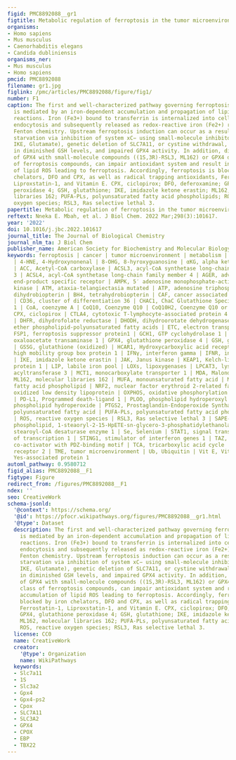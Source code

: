 ```yaml
---
figid: PMC8892088__gr1
figtitle: Metabolic regulation of ferroptosis in the tumor microenvironment
organisms:
- Homo sapiens
- Mus musculus
- Caenorhabditis elegans
- Candida dubliniensis
organisms_ner:
- Mus musculus
- Homo sapiens
pmcid: PMC8892088
filename: gr1.jpg
figlink: /pmc/articles/PMC8892088/figure/fig1/
number: F1
caption: The first and well-characterized pathway governing ferroptosis. Ferroptosis
  is mediated by an iron-dependent accumulation and propagation of lipid peroxidation
  reactions. Iron (Fe3+) bound to transferrin is internalized into cells via receptor-mediated
  endocytosis and subsequently released as redox-reactive iron (Fe2+) required for
  Fenton chemistry. Upstream ferroptosis induction can occur as a result of cysteine
  starvation via inhibition of system xC− using small-molecule inhibitors (Erastin,
  IKE, Glutamate), genetic deletion of SLC7A11, or cystine withdrawal, which result
  in diminished GSH levels, and impaired GPX4 activity. In addition, direct inhibition
  of GPX4 with small-molecule compounds ((1S,3R)-RSL3, ML162) or GPX4 depleting class
  of ferroptosis compounds, can impair antioxidant system and result in the accumulation
  of lipid ROS leading to ferroptosis. Accordingly, ferroptosis is blocked by iron
  chelators, DFO and CPX, as well as radical trapping antioxidants, Ferrostatin-1,
  Liproxstatin-1, and Vitamin E. CPX, ciclopirox; DFO, deferoxamine; GPX4, glutathione
  peroxidase 4; GSH, glutathione; IKE, imidazole ketone erastin; ML162, molecular
  libraries 162; PUFA-PLs, polyunsaturated fatty acid phospholipids; ROS, reactive
  oxygen species; RSL3, Ras selective lethal 3.
papertitle: Metabolic regulation of ferroptosis in the tumor microenvironment.
reftext: Nneka E. Mbah, et al. J Biol Chem. 2022 Mar;298(3):101617.
year: '2022'
doi: 10.1016/j.jbc.2022.101617
journal_title: The Journal of Biological Chemistry
journal_nlm_ta: J Biol Chem
publisher_name: American Society for Biochemistry and Molecular Biology
keywords: ferroptosis | cancer | tumor microenvironment | metabolism | tumor immunity
  | 4-HNE, 4-Hydroxynonenal | 8-OHG, 8-hyroxyguanosine | αKG, alpha ketoglutarate
  | ACC, Acetyl-CoA carboxylase | ACSL3, acyl-CoA synthetase long-chain family member
  3 | ACSL4, acyl-CoA synthetase long-chain family member 4 | AGER, advanced glycosylation
  end-product specific receptor | AMPK, 5′ adenosine monophosphate-activated protein
  kinase | ATM, ataxia-telangiectasia mutated | ATP, adenosine triphosphate | BH2,
  dihydrobiopterin | BH4, tetrahydrobiopterin | CAF, cancer associated fibroblasts
  | CD36, cluster of differentiation 36 | CHAC1, ChaC Glutathione Specific Gamma-Glutamylcyclotransferase
  1 | CoA, coenzyme A | CoQ10, Coenzyme Q10 | CoQ10H2, Coenzyme Q10 or ubiquinol |
  CPX, ciclopirox | CTLA4, cytotoxic T-lymphocyte-associated protein 4 | DFO, deferoxamine
  | DHFR, dihydrofolate reductase | DHODH, dihydroorotate dehydrogenase | ePL-PUFA,
  ether phospholipid-polyunsaturated fatty acids | ETC, electron transport chain |
  FSP1, ferroptosis suppressor protein1 | GCH1, GTP cyclohydrolase 1 | GOT1, glutamate
  oxaloacetate transaminase 1 | GPX4, glutathione peroxidase 4 | GSH, glutathione
  | GSSG, glutathione (oxidized) | HCAR1, Hydroxycarboxylic acid receptor 1 | HMGB1,
  high mobility group box protein 1 | IFNγ, interferon gamma | IFNR, interferon receptor
  | IKE, imidazole ketone erastin | JAK, Janus kinase | KEAP1, Kelch-like ECH-associated
  protein 1 | LIP, labile iron pool | LOXs, lipoxygenases | LPCAT3, lysophosphatidylcholine
  acyltransferase 3 | MCT1, monocarboxylate transporter 1 | MDA, Malondialdehyde |
  ML162, molecular libraries 162 | MUFA, monounsaturated fatty acid | MUFA-PL, monounsaturated
  fatty acid phospholipid | NRF2, nuclear factor erythroid 2-related factor 2 | oxLDL,
  oxidized low density lipoprotein | OXPHOS, oxidative phosphorylation | P, Phosphate
  | PD-L1, Programmed death-ligand 1 | PLOO, phospholipid hydroperoxyl radical | PLOOH,
  phospholipid hydroperoxide | PTGS2, Prostaglandin-Endoperoxide Synthase 2 | PUFA,
  polyunsaturated fatty acid | PUFA-PLs, polyunsaturated fatty acid phospholipids
  | ROS, reactive oxygen species | RSL3, Ras selective lethal 3 | SAPE-OOH, oxidized
  phospholipid, 1-steaoryl-2-15-HpETE-sn-glycero-3-phosphatidylethanolamine | SCD1,
  stearoyl-CoA desaturase enzyme 1 | Se, Selenium | STAT1, signal transducer and activator
  of transcription 1 | STING1, stimulator of interferon genes 1 | TAZ, transcriptional
  co-activator with PDZ-binding motif | TCA, tricarboxylic acid cycle | TLR2, toll-like
  receptor 2 | TME, tumor microenvironment | Ub, Ubiquitin | Vit E, Vitamin E | YAP,
  Yes-associated protein 1
automl_pathway: 0.9580712
figid_alias: PMC8892088__F1
figtype: Figure
redirect_from: /figures/PMC8892088__F1
ndex: ''
seo: CreativeWork
schema-jsonld:
  '@context': https://schema.org/
  '@id': https://pfocr.wikipathways.org/figures/PMC8892088__gr1.html
  '@type': Dataset
  description: The first and well-characterized pathway governing ferroptosis. Ferroptosis
    is mediated by an iron-dependent accumulation and propagation of lipid peroxidation
    reactions. Iron (Fe3+) bound to transferrin is internalized into cells via receptor-mediated
    endocytosis and subsequently released as redox-reactive iron (Fe2+) required for
    Fenton chemistry. Upstream ferroptosis induction can occur as a result of cysteine
    starvation via inhibition of system xC− using small-molecule inhibitors (Erastin,
    IKE, Glutamate), genetic deletion of SLC7A11, or cystine withdrawal, which result
    in diminished GSH levels, and impaired GPX4 activity. In addition, direct inhibition
    of GPX4 with small-molecule compounds ((1S,3R)-RSL3, ML162) or GPX4 depleting
    class of ferroptosis compounds, can impair antioxidant system and result in the
    accumulation of lipid ROS leading to ferroptosis. Accordingly, ferroptosis is
    blocked by iron chelators, DFO and CPX, as well as radical trapping antioxidants,
    Ferrostatin-1, Liproxstatin-1, and Vitamin E. CPX, ciclopirox; DFO, deferoxamine;
    GPX4, glutathione peroxidase 4; GSH, glutathione; IKE, imidazole ketone erastin;
    ML162, molecular libraries 162; PUFA-PLs, polyunsaturated fatty acid phospholipids;
    ROS, reactive oxygen species; RSL3, Ras selective lethal 3.
  license: CC0
  name: CreativeWork
  creator:
    '@type': Organization
    name: WikiPathways
  keywords:
  - Slc7a11
  - 1S
  - Slc3a2
  - Gpx4
  - Gpx4-ps2
  - Cpox
  - SLC7A11
  - SLC3A2
  - GPX4
  - CPOX
  - EBP
  - TBX22
---
```

